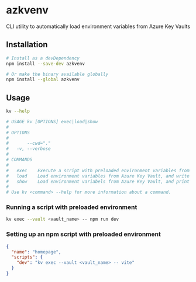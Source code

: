 # azkvenv

CLI utility to automatically load environment variables from Azure Key Vaults

## Installation

```bash
# Install as a devDependency
npm install --save-dev azkvenv

# Or make the binary available globally
npm install --global azkvenv
```

## Usage

```bash
kv --help

# USAGE kv [OPTIONS] exec|load|show
#
# OPTIONS
#
#       --cwd="."
#   -v, --verbose
#
# COMMANDS
#
#   exec    Execute a script with preloaded environment variables from Azure Key Vault
#   load    Load environment variables from Azure Key Vault, and write them to the local .env file
#   show    Load environment variabels from Azure Key Vault, and print them to the terminal
#
# Use kv <command> --help for more information about a command.
```

### Running a script with preloaded environment

```bash
kv exec --vault <vault_name> -- npm run dev
```

### Setting up an npm script with preloaded environment

```json
{
  "name": "homepage",
  "scripts": {
    "dev": "kv exec --vault <vault_name> -- vite"
  }
}
```
